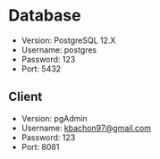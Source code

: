 # Database
* Version: PostgreSQL 12.X
* Username: postgres
* Password: 123
* Port: 5432
##  Client 
* Version: pgAdmin
* Username: kbachon97@gmail.com
* Password: 123
* Port: 8081
